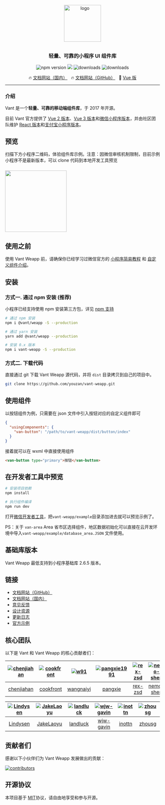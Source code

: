 <p align="center">
  <img alt="logo" src="https://img.yzcdn.cn/vant/logo.png" width="120" style="margin-bottom: 10px;">
</p>
<h3 align="center">轻量、可靠的小程序 UI 组件库</h3>

<p align="center">
  <img src="https://img.shields.io/npm/v/@vant/weapp.svg?style=for-the-badge" alt="npm version" />
  <img src="https://img.shields.io/badge/License-MIT-blue.svg?style=for-the-badge&color=#4fc08d" />
  <img src="https://img.shields.io/npm/dt/@vant/weapp.svg?style=for-the-badge&color=#4fc08d" alt="downloads" />
  <img src="https://img.shields.io/npm/dm/@vant/weapp.svg?style=for-the-badge&color=#4fc08d" alt="downloads" />
</p>

<p align="center">
  🔥 <a href="https://vant.pro/vant-weapp/">文档网站（国内）</a>
  &nbsp;
  🔥 <a href="https://vant-ui.github.io/vant-weapp/">文档网站（GitHub）</a>
  &nbsp;
  🚀 <a href="https://github.com/vant-ui/vant" target="_blank">Vue 版</a>
</p>

---

### 介绍

Vant 是一个**轻量、可靠的移动端组件库**，于 2017 年开源。

目前 Vant 官方提供了 [Vue 2 版本](https://vant-ui.github.io/vant/v2/)、[Vue 3 版本](https://vant-ui.github.io/vant/)和[微信小程序版本](http://vant-ui.github.io/vant-weapp/)，并由社区团队维护 [React 版本](https://github.com/3lang3/react-vant)和[支付宝小程序版本](https://github.com/ant-move/Vant-Aliapp)。

## 预览

扫描下方小程序二维码，体验组件库示例。注意：因微信审核机制限制，目前示例小程序不是最新版本，可以 clone 代码到本地开发工具预览

<img src="https://img.yzcdn.cn/vant-weapp/qrcode-201808101114.jpg" width="200" height="200" style="margin-top: 10px;" >

## 使用之前

使用 Vant Weapp 前，请确保你已经学习过微信官方的 [小程序简易教程](https://developers.weixin.qq.com/miniprogram/dev/framework/) 和 [自定义组件介绍](https://developers.weixin.qq.com/miniprogram/dev/framework/custom-component/)。

## 安装

### 方式一. 通过 npm 安装 (推荐)

小程序已经支持使用 npm 安装第三方包，详见 [npm 支持](https://developers.weixin.qq.com/miniprogram/dev/devtools/npm.html?search-key=npm)

```bash
# 通过 npm 安装
npm i @vant/weapp -S --production

# 通过 yarn 安装
yarn add @vant/weapp --production

# 安装 0.x 版本
npm i vant-weapp -S --production
```

### 方式二. 下载代码

直接通过 git 下载 Vant Weapp 源代码，并将 `dist` 目录拷贝到自己的项目中。

```bash
git clone https://github.com/youzan/vant-weapp.git
```

## 使用组件

以按钮组件为例，只需要在 json 文件中引入按钮对应的自定义组件即可

```json
{
  "usingComponents": {
    "van-button": "/path/to/vant-weapp/dist/button/index"
  }
}
```

接着就可以在 wxml 中直接使用组件

```html
<van-button type="primary">按钮</van-button>
```

## 在开发者工具中预览

```bash
# 安装项目依赖
npm install

# 执行组件编译
npm run dev
```

打开[微信开发者工具](https://developers.weixin.qq.com/miniprogram/dev/devtools/download.html)，把`vant-weapp/example`目录添加进去就可以预览示例了。

PS：关于 `van-area` Area 省市区选择组件，地区数据初始化可以直接在云开发环境中导入`vant-weapp/example/database_area.JSON` 文件使用。

## 基础库版本

Vant Weapp 最低支持到小程序基础库 2.6.5 版本。

## 链接

- [文档网站（GitHub）](https://vant-ui.github.io/vant-weapp/)
- [文档网站（国内）](https://vant.pro/vant-weapp/)
- [意见反馈](https://github.com/youzan/vant-weapp/issues)
- [设计资源](https://vant-ui.github.io/vant/#/zh-CN/design)
- [更新日志](https://vant-ui.github.io/vant-weapp/#/changelog)
- [官方示例](https://github.com/vant-ui/vant-demo)

## 核心团队

以下是 Vant 和 Vant Weapp 的核心贡献者们：

| [![chenjiahan](https://avatars.githubusercontent.com/u/7237365?s=80&v=4)](https://github.com/chenjiahan/) | [![cookfront](https://avatars.githubusercontent.com/u/4829465?s=80&v=4)](https://github.com/cookfront/) | [![w91](https://avatars.githubusercontent.com/u/2599455?s=80&v=4)](https://github.com/w91/) | [![pangxie1991](https://avatars.githubusercontent.com/u/5961240?s=80&v=4)](https://github.com/pangxie1991/) | [![rex-zsd](https://avatars.githubusercontent.com/u/8767877?s=80&v=4)](https://github.com/rex-zsd/) | [![nemo-shen](https://avatars.githubusercontent.com/u/13480805?s=80&v=4)](https://github.com/nemo-shen/) |
| :-: | :-: | :-: | :-: | :-: | :-: |
| [chenjiahan](https://github.com/chenjiahan/) | [cookfront](https://github.com/cookfront/) | [wangnaiyi](https://github.com/w91/) | [pangxie](https://github.com/pangxie1991/) | [rex-zsd](https://github.com/rex-zsd/) | [nemo-shen](https://github.com/nemo-shen/) |

| [![Lindysen](https://avatars.githubusercontent.com/u/33708359?s=80&v=4)](https://github.com/Lindysen/) | [![JakeLaoyu](https://avatars.githubusercontent.com/u/16181940?s=80&v=4)](https://github.com/JakeLaoyu/) | [![landluck](https://avatars.githubusercontent.com/u/27060081?s=80&v=4)](https://github.com/landluck/) | [![wjw-gavin](https://avatars.githubusercontent.com/u/19986739?s=80&v=4)](https://github.com/wjw-gavin/) | [![inottn](https://avatars.githubusercontent.com/u/18509404?s=80&v=4)](https://github.com/inottn/) | [![zhousg](https://avatars.githubusercontent.com/u/15833290?s=80&v=4)](https://github.com/zhousg/) |
| :-: | :-: | :-: | :-: | :-: | :-: |
| [Lindysen](https://github.com/Lindysen/) | [JakeLaoyu](https://github.com/JakeLaoyu/) | [landluck](https://github.com/landluck/) | [wjw-gavin](https://github.com/wjw-gavin/) | [inottn](https://github.com/inottn/) | [zhousg](https://github.com/zhousg/) |

## 贡献者们

感谢以下小伙伴们为 Vant Weapp 发展做出的贡献：

<a href="https://github.com/youzan/vant-weapp/graphs/contributors">
  <img src="https://opencollective.com/vant-weapp/contributors.svg?width=890&button=false" alt="contributors">
</a>

## 开源协议

本项目基于 [MIT](https://zh.wikipedia.org/wiki/MIT%E8%A8%B1%E5%8F%AF%E8%AD%89)协议，请自由地享受和参与开源。
